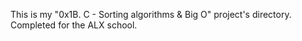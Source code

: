 This is my "0x1B. C - Sorting algorithms & Big O" project's directory. Completed for the ALX school.